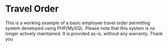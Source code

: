 # Travel Order
This is a working example of a basic employee travel order permitting system developed using PHP/MySQL. Please note that this system is no longer actively maintained. It is provided as-is, without any warranty. Thank you
